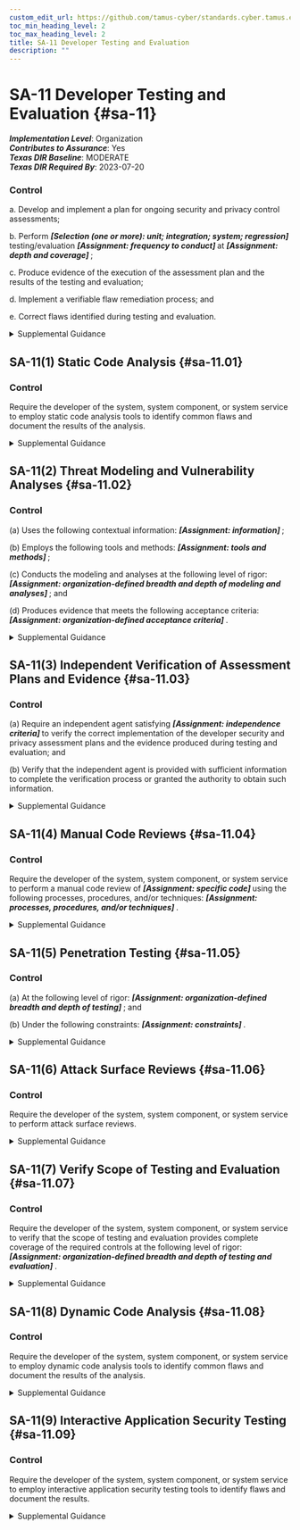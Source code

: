 ```yaml
---
custom_edit_url: https://github.com/tamus-cyber/standards.cyber.tamus.edu/tree/main/static/content/tamus.edu/TAMUS_profile.xml
toc_min_heading_level: 2
toc_max_heading_level: 2
title: SA-11 Developer Testing and Evaluation
description: ""
---
```


# SA-11 Developer Testing and Evaluation {#sa-11}

_**Implementation Level**_: Organization\
_**Contributes to Assurance**_: Yes\
_**Texas DIR Baseline**_: MODERATE\
_**Texas DIR Required By**_: 2023-07-20

### Control

a. Develop and implement a plan for ongoing security and privacy control assessments;

b. Perform <strong>                     <em>[Selection (one or more): unit; integration; system; regression]</em>                  </strong> testing/evaluation <strong>                     <em>[Assignment: frequency to conduct]</em>                  </strong> at <strong>                     <em>[Assignment: depth and coverage]</em>                  </strong>;

c. Produce evidence of the execution of the assessment plan and the results of the testing and evaluation;

d. Implement a verifiable flaw remediation process; and

e. Correct flaws identified during testing and evaluation.

<details>
  <summary>Supplemental Guidance</summary>

Developmental testing and evaluation confirms that the required controls are implemented correctly, operating as intended, enforcing the desired security and privacy policies, and meeting established security and privacy requirements. Security properties of systems and the privacy of individuals may be affected by the interconnection of system components or changes to those components. The interconnections or changes—including upgrading or replacing applications, operating systems, and firmware—may adversely affect previously implemented controls. Ongoing assessment during development allows for additional types of testing and evaluation that developers can conduct to reduce or eliminate potential flaws. Testing custom software applications may require approaches such as manual code review, security architecture review, and penetration testing, as well as and static analysis, dynamic analysis, binary analysis, or a hybrid of the three analysis approaches.

</details>

## SA-11(1) Static Code Analysis {#sa-11.01}

### Control

Require the developer of the system, system component, or system service to employ static code analysis tools to identify common flaws and document the results of the analysis.

<details>
  <summary>Supplemental Guidance</summary>

Static code analysis provides a technology and methodology for security reviews and includes checking for weaknesses in the code as well as for the incorporation of libraries or other included code with known vulnerabilities or that are out-of-date and not supported. Static code analysis can be used to identify vulnerabilities and enforce secure coding practices. It is most effective when used early in the development process, when each code change can automatically be scanned for potential weaknesses. Static code analysis can provide clear remediation guidance and identify defects for developers to fix. Evidence of the correct implementation of static analysis can include aggregate defect density for critical defect types, evidence that defects were inspected by developers or security professionals, and evidence that defects were remediated. A high density of ignored findings, commonly referred to as false positives, indicates a potential problem with the analysis process or the analysis tool. In such cases, organizations weigh the validity of the evidence against evidence from other sources.

</details>

## SA-11(2) Threat Modeling and Vulnerability Analyses {#sa-11.02}

### Control

(a) Uses the following contextual information: <strong>                        <em>[Assignment: information]</em>                     </strong>;

(b) Employs the following tools and methods: <strong>                        <em>[Assignment: tools and methods]</em>                     </strong>;

(c) Conducts the modeling and analyses at the following level of rigor: <strong>                        <em>[Assignment: organization-defined breadth and depth of modeling and analyses]</em>                     </strong> ; and

(d) Produces evidence that meets the following acceptance criteria: <strong>                        <em>[Assignment: organization-defined acceptance criteria]</em>                     </strong>.

<details>
  <summary>Supplemental Guidance</summary>

Systems, system components, and system services may deviate significantly from the functional and design specifications created during the requirements and design stages of the system development life cycle. Therefore, updates to threat modeling and vulnerability analyses of those systems, system components, and system services during development and prior to delivery are critical to the effective operation of those systems, components, and services. Threat modeling and vulnerability analyses at this stage of the system development life cycle ensure that design and implementation changes have been accounted for and that vulnerabilities created because of those changes have been reviewed and mitigated.

</details>

## SA-11(3) Independent Verification of Assessment Plans and Evidence {#sa-11.03}

### Control

(a) Require an independent agent satisfying <strong>                        <em>[Assignment: independence criteria]</em>                     </strong> to verify the correct implementation of the developer security and privacy assessment plans and the evidence produced during testing and evaluation; and

(b) Verify that the independent agent is provided with sufficient information to complete the verification process or granted the authority to obtain such information.

<details>
  <summary>Supplemental Guidance</summary>

Independent agents have the qualifications—including the expertise, skills, training, certifications, and experience—to verify the correct implementation of developer security and privacy assessment plans.

</details>

## SA-11(4) Manual Code Reviews {#sa-11.04}

### Control

Require the developer of the system, system component, or system service to perform a manual code review of <strong>                     <em>[Assignment: specific code]</em>                  </strong> using the following processes, procedures, and/or techniques: <strong>                     <em>[Assignment: processes, procedures, and/or techniques]</em>                  </strong>.

<details>
  <summary>Supplemental Guidance</summary>

Manual code reviews are usually reserved for the critical software and firmware components of systems. Manual code reviews are effective at identifying weaknesses that require knowledge of the application’s requirements or context that, in most cases, is unavailable to automated analytic tools and techniques, such as static and dynamic analysis. The benefits of manual code review include the ability to verify access control matrices against application controls and review detailed aspects of cryptographic implementations and controls.

</details>

## SA-11(5) Penetration Testing {#sa-11.05}

### Control

(a) At the following level of rigor: <strong>                        <em>[Assignment: organization-defined breadth and depth of testing]</em>                     </strong> ; and

(b) Under the following constraints: <strong>                        <em>[Assignment: constraints]</em>                     </strong>.

<details>
  <summary>Supplemental Guidance</summary>

Penetration testing is an assessment methodology in which assessors, using all available information technology product or system documentation and working under specific constraints, attempt to circumvent the implemented security and privacy features of information technology products and systems. Useful information for assessors who conduct penetration testing includes product and system design specifications, source code, and administrator and operator manuals. Penetration testing can include white-box, gray-box, or black-box testing with analyses performed by skilled professionals who simulate adversary actions. The objective of penetration testing is to discover vulnerabilities in systems, system components, and services that result from implementation errors, configuration faults, or other operational weaknesses or deficiencies. Penetration tests can be performed in conjunction with automated and manual code reviews to provide a greater level of analysis than would ordinarily be possible. When user session information and other personally identifiable information is captured or recorded during penetration testing, such information is handled appropriately to protect privacy.

</details>

## SA-11(6) Attack Surface Reviews {#sa-11.06}

### Control

Require the developer of the system, system component, or system service to perform attack surface reviews.

<details>
  <summary>Supplemental Guidance</summary>

Attack surfaces of systems and system components are exposed areas that make those systems more vulnerable to attacks. Attack surfaces include any accessible areas where weaknesses or deficiencies in the hardware, software, and firmware components provide opportunities for adversaries to exploit vulnerabilities. Attack surface reviews ensure that developers analyze the design and implementation changes to systems and mitigate attack vectors generated as a result of the changes. The correction of identified flaws includes deprecation of unsafe functions.

</details>

## SA-11(7) Verify Scope of Testing and Evaluation {#sa-11.07}

### Control

Require the developer of the system, system component, or system service to verify that the scope of testing and evaluation provides complete coverage of the required controls at the following level of rigor: <strong>                     <em>[Assignment: organization-defined breadth and depth of testing and evaluation]</em>                  </strong>.

<details>
  <summary>Supplemental Guidance</summary>

Verifying that testing and evaluation provides complete coverage of required controls can be accomplished by a variety of analytic techniques ranging from informal to formal. Each of these techniques provides an increasing level of assurance that corresponds to the degree of formality of the analysis. Rigorously demonstrating control coverage at the highest levels of assurance can be achieved using formal modeling and analysis techniques, including correlation between control implementation and corresponding test cases.

</details>

## SA-11(8) Dynamic Code Analysis {#sa-11.08}

### Control

Require the developer of the system, system component, or system service to employ dynamic code analysis tools to identify common flaws and document the results of the analysis.

<details>
  <summary>Supplemental Guidance</summary>

Dynamic code analysis provides runtime verification of software programs using tools capable of monitoring programs for memory corruption, user privilege issues, and other potential security problems. Dynamic code analysis employs runtime tools to ensure that security functionality performs in the way it was designed. A type of dynamic analysis, known as fuzz testing, induces program failures by deliberately introducing malformed or random data into software programs. Fuzz testing strategies are derived from the intended use of applications and the functional and design specifications for the applications. To understand the scope of dynamic code analysis and the assurance provided, organizations may also consider conducting code coverage analysis (i.e., checking the degree to which the code has been tested using metrics such as percent of subroutines tested or percent of program statements called during execution of the test suite) and/or concordance analysis (i.e., checking for words that are out of place in software code, such as non-English language words or derogatory terms).

</details>

## SA-11(9) Interactive Application Security Testing {#sa-11.09}

### Control

Require the developer of the system, system component, or system service to employ interactive application security testing tools to identify flaws and document the results.

<details>
  <summary>Supplemental Guidance</summary>

Interactive (also known as instrumentation-based) application security testing is a method of detecting vulnerabilities by observing applications as they run during testing. The use of instrumentation relies on direct measurements of the actual running applications and uses access to the code, user interaction, libraries, frameworks, backend connections, and configurations to directly measure control effectiveness. When combined with analysis techniques, interactive application security testing can identify a broad range of potential vulnerabilities and confirm control effectiveness. Instrumentation-based testing works in real time and can be used continuously throughout the system development life cycle.

</details>

